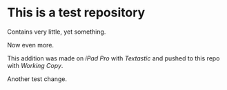 This is a test repository
=========================

Contains very little, yet something.

Now even more.

This addition was made on *iPad Pro* with *Textastic* and pushed to this repo with *Working Copy*.

Another test change.

